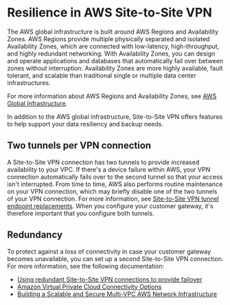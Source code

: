 # Resilience in AWS Site\-to\-Site VPN<a name="disaster-recovery-resiliency"></a>

The AWS global infrastructure is built around AWS Regions and Availability Zones\. AWS Regions provide multiple physically separated and isolated Availability Zones, which are connected with low\-latency, high\-throughput, and highly redundant networking\. With Availability Zones, you can design and operate applications and databases that automatically fail over between zones without interruption\. Availability Zones are more highly available, fault tolerant, and scalable than traditional single or multiple data center infrastructures\. 

For more information about AWS Regions and Availability Zones, see [AWS Global Infrastructure](http://aws.amazon.com/about-aws/global-infrastructure/)\.

In addition to the AWS global infrastructure, Site\-to\-Site VPN offers features to help support your data resiliency and backup needs\.

## Two tunnels per VPN connection<a name="resiliancy-tunnels"></a>

A Site\-to\-Site VPN connection has two tunnels to provide increased availability to your VPC\. If there's a device failure within AWS, your VPN connection automatically fails over to the second tunnel so that your access isn't interrupted\. From time to time, AWS also performs routine maintenance on your VPN connection, which may briefly disable one of the two tunnels of your VPN connection\. For more information, see [Site\-to\-Site VPN tunnel endpoint replacements](endpoint-replacements.md)\. When you configure your customer gateway, it's therefore important that you configure both tunnels\.

## Redundancy<a name="resiliancy-redundancy"></a>

To protect against a loss of connectivity in case your customer gateway becomes unavailable, you can set up a second Site\-to\-Site VPN connection\. For more information, see the following documentation:
+ [Using redundant Site\-to\-Site VPN connections to provide failover](vpn-redundant-connection.md)
+ [Amazon Virtual Private Cloud Connectivity Options](https://docs.aws.amazon.com/whitepapers/latest/aws-vpc-connectivity-options/welcome.html)
+ [Building a Scalable and Secure Multi\-VPC AWS Network Infrastructure](https://docs.aws.amazon.com/whitepapers/latest/building-scalable-secure-multi-vpc-network-infrastructure/welcome.html)